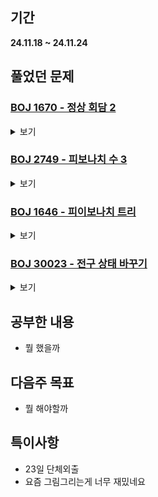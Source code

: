 ## 기간
**24.11.18 ~ 24.11.24**

## 풀었던 문제

### [BOJ 1670 - 정상 회담 2](https://www.acmicpc.net/problem/1670)
<details>
<summary>보기</summary> 

- 정보
    - Tier: GoldⅢ
    - Tag: DP

- 타임라인
    - Problem Open: --/-- --:--
    - Tag Open: --/-- --:--
    - Solve: 11/18 12:12

- 풀이
    - $DP[n] = \sum_{i = 0}^{n-2} DP[i] \cdot DP[n-i-2]$
    - 해당 점화식을 탑다운 형식으로 구현

- 회고
    - [카탈란 수](https://jjycjnmath.tistory.com/139)
 
- 코드
  - ```cpp
    #include <iostream>
    #include <vector>
    
    #define mod 987654321
    
    using namespace std;
    
    vector <long long> cache; // cache[i] = 집합의 크기가 i일 떄 악수 할 수 있는 경우의 수 % mod
    
    long long solve(int n) {
        auto &ret = cache[n];
        if (ret == -1) {
            ret = 0;
            for (int i = 0; i <= n - 2; i += 2) {
                ret += (solve(i) % mod) * (solve(n - i - 2) % mod);
                ret %= mod;
            }
        }
        return ret;
    }
    
    int main() {
        int n;
        cin >> n;
    
        cache.resize(n + 1, -1);
        cache[0] = 1;
        cout << solve(n);
        return 0;
    }
    ```

</details>

### [BOJ 2749 - 피보나치 수 3](https://www.acmicpc.net/problem/2749)
<details>
<summary>보기</summary> 

- 정보
    - Tier: GoldⅡ
    - Tag: DP

- 타임라인
    - Problem Open: 11/19 12:00
    - Tag Open: 11/19 12:00
    - Solve: 11/19 20:38

- 풀이
    - 분할정복을 활용한 행렬의 거듭제곱 기법을 사용하는 DP 연습 문제
    - [참조](https://driip.me/00556a4c-0782-4c5b-a86a-8e27e5f4ac1b)

- 회고
    - 구현시간 약 1시간?
    - 기초적인 실수 조심 (n을 int형으로 받으려고 시도함)
    - 이거 왜 LaTex 행렬이 안되지?
 
- 코드
  - ```cpp
    #include <iostream>
    #include <vector>
    
    #define mod 1000000
    
    using namespace std;
    
    vector <vector <long long>> mulMatrix(vector <vector <long long>> &W1, vector <vector <long long>> &W2) {
        int rSize = W1.size(), cSize = W2.back().size();
        vector <vector <long long>> result(rSize, vector <long long>(cSize, 0));
        
        for (int c = 0; c < cSize; c++) {
            for (int r = 0; r < rSize; r++) {
                for (int k = 0; k < W2.size(); k++) {
                    auto &ret = result[r][c];
                    ret += ((W2[k][c] % mod) * (W1[r][k] % mod)) % mod;
                    ret %= mod;
                }
            }
        }
    
        return result;
    }
    
    vector <vector <long long>> powMatrix(long long n, vector <vector <long long>> &W) {
        if (n == 1) return W;
    
        vector <vector <long long>> newMatrix;
        if (n % 2 == 0) {
            newMatrix = powMatrix(n / 2, W);
            return mulMatrix(newMatrix, newMatrix);
        } else {
            newMatrix = powMatrix(n - 1, W);
            return mulMatrix(newMatrix, W);
        }
    }
    
    int main() {
        long long n;
        cin >> n;
    
        vector <vector <long long>> W{{0, 1}, {1, 1}};
        vector <vector <long long>> fibo{{0}, {1}};
        if (n >= 2) {
            W = powMatrix(n - 1, W);
            cout << mulMatrix(W, fibo)[1][0] % mod;
        } else {
            cout << n;
        }
        return 0;
    }
    ```

</details>

### [BOJ 1646 - 피이보나치 트리](https://www.acmicpc.net/problem/1646)
<details>
<summary>보기</summary> 

- 정보
    - Tier: GoldⅠ
    - Tag: DP

- 타임라인
    - Problem Open: 11/20 12:00
    - Tag Open: 11/20 12:00
    - Solve: 11/20 20:06

- 풀이
    - $memo[i] = memo[i - 1] + memo[i - 2] + 1 = i$레벨에서의 노드 수 $(i \ge 2)$
    - $i < 2$일 경우 $1$개의 노드만 존재하므로 $memo[0] = memo[1] = 1$
    - 함수 $order(Lv, root, target) = $ 루트노드가 root인 Lv레벨 피이보나치 트리에서 target노드까지 가는 방법
    - 1. $memo$ 점화식을 사용하여 50까지 초기화 시킴
      2. start노드와 end노드를 사용하여 $order(N, 1, start), order(N, 1, end)$ 시켜 최상단 노드에서 가는 방법을 찾음
      3. 2번의 두 string을 사용하여 최하위 공통 조상노드를 찾음
      4. answer = (start노드에서 해당 조상노드까지의 거리) * 'U' + (해당 조상노드에서 end노드까지 가는 방법)

- 회고
    - [start노드에서 end노드까지 직접 가는 방식을 찾으려고 하다 실패한 코드](https://www.acmicpc.net/source/86659834)
    - 종교활동 참석하는데 해당 방법이 딱 생각나서 갔다온 후 바로 구현하여 AC (쾌감 미쳤다)
 
- 코드
  - ```cpp
    #include <iostream>
    #include <vector>
    
    typedef long long LL;
    
    using namespace std;
    
    int N;
    LL start, target;
    vector <LL> treeEA;
    
    void initTreeEA() {
        treeEA.resize(N + 1);
        treeEA[0] = treeEA[1] = 1;
        for (int i = 2; i <= N; i++) {
            treeEA[i] = treeEA[i - 1] + treeEA[i - 2] + 1;
        }
    }
    
    string order(int lv, LL cur, LL target) {
        if (cur == target) return "";
        
        if (cur + treeEA[lv - 2] < target) { // R
            return "R" + order(lv - 1, cur + treeEA[lv - 2] + 1, target);
        } else {    // L
            return "L" + order(lv - 2, cur + 1, target);
        }
    }
    
    int main() {
        cin >> N >> start >> target;
    
        initTreeEA();
        string rootToStart = order(N, 1, start);
        string rootToEnd = order(N, 1, target);
    
        int idx = 0;
        while (idx != int(rootToStart.size()) && idx != int(rootToEnd.size())) {
            if (rootToStart[idx] != rootToEnd[idx]) {
                break;
            } else {
                idx++;
            }
        }
    
        for (int i = 0; i < rootToStart.size() - idx; i++) {
            cout << 'U';
        }
        cout  << rootToEnd.substr(idx);
    
        return 0;
    }
    ```

</details>

### [BOJ 30023 - 전구 상태 바꾸기](https://www.acmicpc.net/problem/30023)
<details>
<summary>보기</summary> 

- 정보
    - Tier: GoldⅤ
    - Tag: Greedy

- 타임라인
    - Problem Open: 11/21 12:00
    - Tag Open: 11/21 12:00
    - Solve: 11/21 12:58

- 풀이
    - $mod$ 연산자를 사용하여 전구의 색을 변경
    - $setColor() = lamps$를 $idx$위치부터 끝까지 $color$색으로 바꾸는 데에 필요한 색 변경 횟수
    - 작동 방식: $lamps[idx]$을 최소 변경 횟수로 $color$으로 바꾼 후 $idx+1$번째부터 끝까지 $color$색으로 변경 $(0 \le idx \le N-3)$
    - 0번째 색을 바꾸는 방법은 0 ~ 2번째 색을 바꾸는 방법밖에 없으므로 해당 방식대로 바꾸고, 1번째 색도 이러한 방식으로 1 ~ 3번째 색(0 ~ 2번째 색 변경법은 이미 썻으므로 X)을 변경하고..
    - 이러한 방식으로 0 ~ N-3번째 색을 일괄적으로 같게 변경 후, N-3 ~ N-1번째 색이 같으면 변경 가능, 다르면 변경 불가능 하다는 뜻이다.
    - 만약 0번째부터 색을 바꾸지 않았다면 0번째 색이 바뀔 때 1 ~ 2번째 색, 그 색을 바꾸려고 할 때 그 이상의 위치의 색이 바뀌기 때문에 0번째부터 바꿀 때 보다 횟수가 크거나, 같을 수밖에 없다.

- 회고
    - 탐욕적 선택 속성 증명 연습
    - 증명이 너무 어렵네용..
 
- 코드
  - ```cpp
    #include <iostream>
    #include <vector>
    
    using namespace std;
    
    int N;
    
    int setColor(vector <int> &lamps, int idx, int color) {
        if (idx + 2 == N) {
            if (lamps[idx - 1] == lamps[idx] && lamps[idx] == lamps[idx + 1]) {
                return 0;
            } else {
                return -1;
            }
        }
    
        int setNum, result;
    
        setNum = (color + 3 - lamps[idx]) % 3;  // c = (lamp + x) % 3
        for (int i = 0; i < 3; i++) {
            lamps[idx + i] = (lamps[idx + i] + setNum) % 3;
        }
    
        result = setColor(lamps, idx + 1, color);
        for (int i = 0; i < 3; i++) {
            lamps[idx + i] = (lamps[idx + i] - setNum + 3) % 3;
        }
    
        return (result != -1 ? result + setNum : -1);
    }
    
    int main() {
        ios_base::sync_with_stdio(false);
        cin.tie(NULL); cout.tie(NULL);
    
        cin >> N;
        vector <int> lamps(N);
    
        string str;
        cin >> str;
        for (int i = 0; i < N; i++) {
            if (str[i] == 'R') {
                lamps[i] = 0;
            } else if (str[i] == 'G') {
                lamps[i] = 1;
            } else if (str[i] == 'B') {
                lamps[i] = 2;
            }
        }
    
        int ans = 1e9;
        for (int i = 0; i < 3; i++) {
            int res = setColor(lamps, 0, i);
            ans = min(ans, res != -1 ? res : ans);
        }
    
        cout << (ans != 1e9 ? ans : -1);
        return 0;
    }
    ```

</details>

## 공부한 내용
- 뭘 했을까

## 다음주 목표
- 뭘 해야할까

## 특이사항
- 23일 단체외출
- 요즘 그림그리는게 너무 재밌네요
